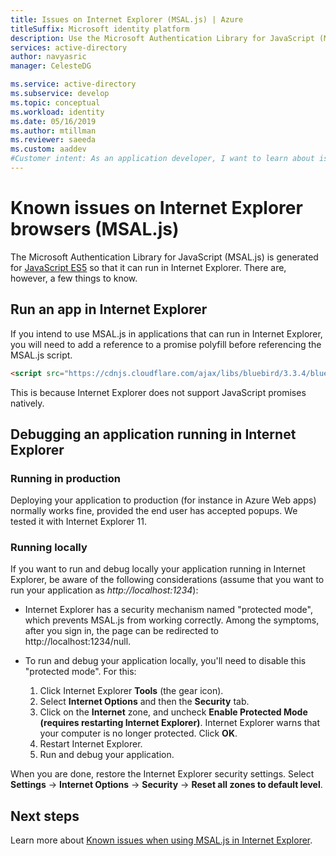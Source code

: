 ```yaml
---
title: Issues on Internet Explorer (MSAL.js) | Azure
titleSuffix: Microsoft identity platform
description: Use the Microsoft Authentication Library for JavaScript (MSAL.js) with Internet Explorer browser.
services: active-directory
author: navyasric
manager: CelesteDG

ms.service: active-directory
ms.subservice: develop
ms.topic: conceptual
ms.workload: identity
ms.date: 05/16/2019
ms.author: mtillman
ms.reviewer: saeeda
ms.custom: aaddev
#Customer intent: As an application developer, I want to learn about issues with MSAL.js library so I can decide if this platform meets my application development needs and requirements.
---
```


# Known issues on Internet Explorer browsers (MSAL.js)

The Microsoft Authentication Library for JavaScript (MSAL.js) is generated for [JavaScript ES5](https://fr.wikipedia.org/wiki/ECMAScript#ECMAScript_Edition_5_.28ES5.29) so that it can run in Internet Explorer. There are, however, a few things to know.

## Run an app in Internet Explorer
If you intend to use MSAL.js in applications that can run in Internet Explorer, you will need to add a reference to a promise polyfill before referencing the MSAL.js script.

```html
<script src="https://cdnjs.cloudflare.com/ajax/libs/bluebird/3.3.4/bluebird.min.js" class="pre"></script>
```

This is because Internet Explorer does not support JavaScript promises natively.

## Debugging an application running in Internet Explorer

### Running in production
Deploying your application to production (for instance in Azure Web apps) normally works fine, provided the end user has accepted popups. We tested it with Internet Explorer 11.

### Running locally
If you want to run and debug locally your application running in Internet Explorer, be aware of the following considerations (assume that you want to run your application as *http://localhost:1234*):

- Internet Explorer has a security mechanism named "protected mode", which prevents MSAL.js from working correctly. Among the symptoms, after you sign in, the page can be redirected to http://localhost:1234/null.

- To run and debug your application locally, you'll need to disable this "protected mode". For this:

    1. Click Internet Explorer **Tools** (the gear icon).
    1. Select **Internet Options** and then the **Security** tab.
    1. Click on the **Internet** zone, and uncheck **Enable Protected Mode (requires restarting Internet Explorer)**. Internet Explorer warns that your computer is no longer protected. Click **OK**.
    1. Restart Internet Explorer.
    1. Run and debug your application.

When you are done, restore the Internet Explorer security settings.  Select **Settings** -> **Internet Options** -> **Security** -> **Reset all zones to default level**.

## Next steps
Learn more about [Known issues when using MSAL.js in Internet Explorer](msal-js-use-ie-browser.md).